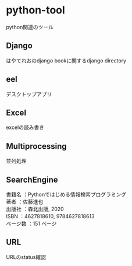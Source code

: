 # python-tool
python関連のツール

## Django
はやてれおのdjango bookに関するdjango directory

## eel
デスクトップアプリ

## Excel
excelの読み書き

## Multiprocessing
並列処理

## SearchEngine
書籍名  ：Pythonではじめる情報検索プログラミング<br>
著者   ：佐藤進也<br>
出版社  ：森北出版, 2020<br>
ISBN    ：4627818610, 9784627818613<br>
ページ数 ：151 ページ<br>

## URL
URLのstatus確認
